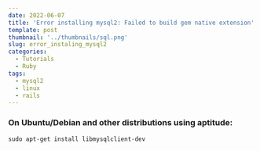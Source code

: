```yaml
---
date: 2022-06-07
title: 'Error installing mysql2: Failed to build gem native extension'
template: post
thumbnail: '../thumbnails/sql.png'
slug: error_instaling_mysql2
categories:
  - Tutorials
  - Ruby
tags:
  - mysql2
  - linux
  - rails
---
```




### On Ubuntu/Debian and other distributions using aptitude:

```terminal
sudo apt-get install libmysqlclient-dev
```
